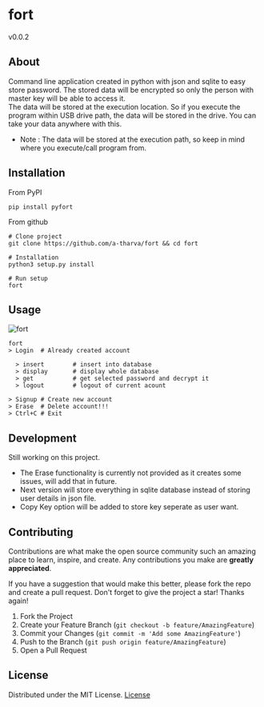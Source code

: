 # fort
v0.0.2

## About
Command line application created in python with json and sqlite to easy store password. The stored data will be encrypted so only the person with master key will be able to access it.<br>
The data will be stored at the execution location. So if you execute the program within USB drive path, the data will be stored in the drive. You can take your data anywhere with this.
- Note : The data will be stored at the execution path, so keep in mind where you execute/call program from.

## Installation
From PyPI
```
pip install pyfort
```

From github
```
# Clone project
git clone https://github.com/a-tharva/fort && cd fort

# Installation
python3 setup.py install

# Run setup
fort
```

## Usage
![fort](https://user-images.githubusercontent.com/70326109/147367275-7ca73375-a66b-48f1-ae13-8eee1638e7eb.gif)
```
fort
> Login  # Already created account

  > insert        # insert into database
  > display       # display whole database
  > get           # get selected password and decrypt it
  > logout        # logout of current acount
  
> Signup # Create new account
> Erase  # Delete account!!!
> Ctrl+C # Exit
```

## Development
Still working on this project.<br>
- The Erase functionality is currently not provided as it creates some issues, will add that in future.<br>
- Next version will store everything in sqlite database instead of storing user details in json file.<br>
- Copy Key option will be added to store key seperate as user want. 
<!-- - More functions like displaying * while typing password will be added after I finish some other projects.<br> -->

## Contributing

Contributions are what make the open source community such an amazing place to learn, inspire, and create. Any contributions you make are **greatly appreciated**.

If you have a suggestion that would make this better, please fork the repo and create a pull request.
Don't forget to give the project a star! Thanks again!

1. Fork the Project
2. Create your Feature Branch (`git checkout -b feature/AmazingFeature`)
3. Commit your Changes (`git commit -m 'Add some AmazingFeature'`)
4. Push to the Branch (`git push origin feature/AmazingFeature`)
5. Open a Pull Request


## License
Distributed under the MIT License. [License](https://github.com/a-tharva/Password-Manager/blob/master/LICENSE)
